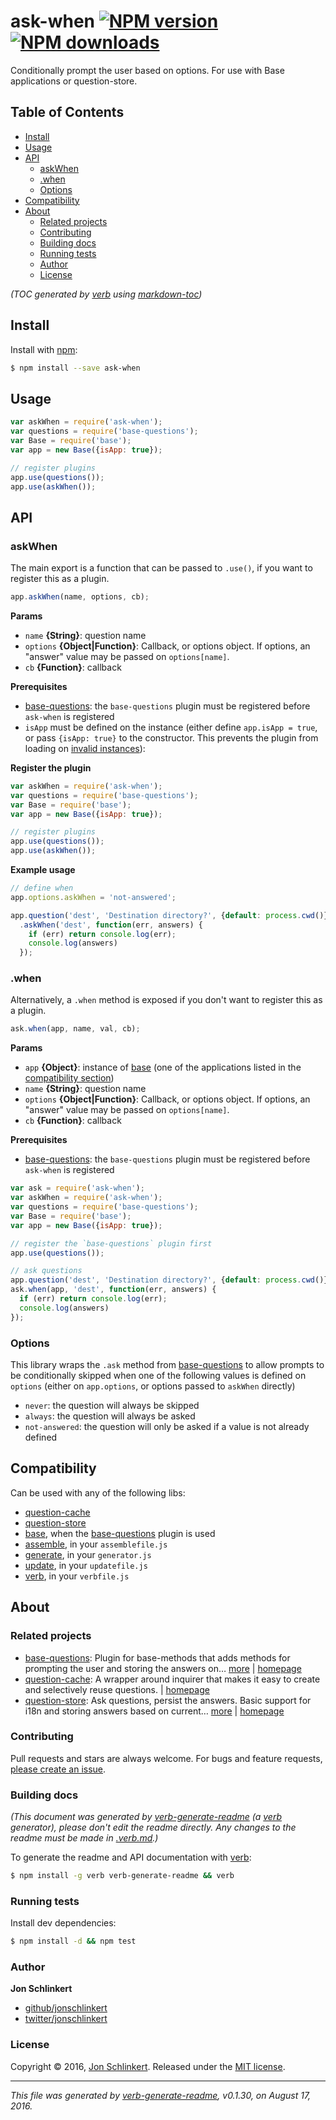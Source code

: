 # ask-when [![NPM version](https://img.shields.io/npm/v/ask-when.svg?style=flat)](https://www.npmjs.com/package/ask-when) [![NPM downloads](https://img.shields.io/npm/dm/ask-when.svg?style=flat)](https://npmjs.org/package/ask-when)

Conditionally prompt the user based on options. For use with Base applications or question-store.

## Table of Contents

- [Install](#install)
- [Usage](#usage)
- [API](#api)
  * [askWhen](#askwhen)
  * [.when](#when)
  * [Options](#options)
- [Compatibility](#compatibility)
- [About](#about)
  * [Related projects](#related-projects)
  * [Contributing](#contributing)
  * [Building docs](#building-docs)
  * [Running tests](#running-tests)
  * [Author](#author)
  * [License](#license)

_(TOC generated by [verb](https://github.com/verbose/verb) using [markdown-toc](https://github.com/jonschlinkert/markdown-toc))_

## Install

Install with [npm](https://www.npmjs.com/):

```sh
$ npm install --save ask-when
```

## Usage

```js
var askWhen = require('ask-when');
var questions = require('base-questions');
var Base = require('base');
var app = new Base({isApp: true});

// register plugins
app.use(questions());
app.use(askWhen());
```

## API

### askWhen

The main export is a function that can be passed to `.use()`, if you want to register this as a plugin.

```js
app.askWhen(name, options, cb);
```

**Params**

* `name` **{String}**: question name
* `options` **{Object|Function}**: Callback, or options object. If options, an "answer" value may be passed on `options[name]`.
* `cb` **{Function}**: callback

**Prerequisites**

* [base-questions](https://github.com/node-base/base-questions): the `base-questions` plugin must be registered before `ask-when` is registered
* `isApp` must be defined on the instance (either define `app.isApp = true`, or pass `{isApp: true}` to the constructor. This prevents the plugin from loading on [invalid instances](https://github.com/node-base/is-valid-app)):

**Register the plugin**

```js
var askWhen = require('ask-when');
var questions = require('base-questions');
var Base = require('base');
var app = new Base({isApp: true});

// register plugins
app.use(questions());
app.use(askWhen());
```

**Example usage**

```js
// define when
app.options.askWhen = 'not-answered';

app.question('dest', 'Destination directory?', {default: process.cwd()})
  .askWhen('dest', function(err, answers) {
    if (err) return console.log(err);
    console.log(answers)
  });
```

### .when

Alternatively, a `.when` method is exposed if you don't want to register this as a plugin.

```js
ask.when(app, name, val, cb);
```

**Params**

* `app` **{Object}**: instance of [base](https://github.com/node-base/base) (one of the applications listed in the [compatibility section](#compatibility))
* `name` **{String}**: question name
* `options` **{Object|Function}**: Callback, or options object. If options, an "answer" value may be passed on `options[name]`.
* `cb` **{Function}**: callback

**Prerequisites**

* [base-questions](https://github.com/node-base/base-questions): the `base-questions` plugin must be registered before `ask-when` is registered

```js
var ask = require('ask-when');
var askWhen = require('ask-when');
var questions = require('base-questions');
var Base = require('base');
var app = new Base({isApp: true});

// register the `base-questions` plugin first
app.use(questions());

// ask questions
app.question('dest', 'Destination directory?', {default: process.cwd()})
ask.when(app, 'dest', function(err, answers) {
  if (err) return console.log(err);
  console.log(answers)
});
```

### Options

This library wraps the `.ask` method from [base-questions](https://github.com/node-base/base-questions) to allow prompts to be conditionally skipped when one of the following values is defined on `options` (either on `app.options`, or options passed to `askWhen` directly)

* `never`: the question will always be skipped
* `always`: the question will always be asked
* `not-answered`: the question will only be asked if a value is not already defined

## Compatibility

Can be used with any of the following libs:

* [question-cache](https://github.com/jonschlinkert/question-cache)
* [question-store](https://github.com/jonschlinkert/question-store)
* [base](https://github.com/node-base/base), when the [base-questions](https://github.com/node-base/base-questions) plugin is used
* [assemble](https://github.com/assemble/assemble), in your `assemblefile.js`
* [generate](https://github.com/generate/generate), in your `generator.js`
* [update](https://github.com/update/update), in your `updatefile.js`
* [verb](https://github.com/verbose/verb), in your `verbfile.js`

## About

### Related projects

* [base-questions](https://www.npmjs.com/package/base-questions): Plugin for base-methods that adds methods for prompting the user and storing the answers on… [more](https://github.com/node-base/base-questions) | [homepage](https://github.com/node-base/base-questions "Plugin for base-methods that adds methods for prompting the user and storing the answers on a project-by-project basis.")
* [question-cache](https://www.npmjs.com/package/question-cache): A wrapper around inquirer that makes it easy to create and selectively reuse questions. | [homepage](https://github.com/jonschlinkert/question-cache "A wrapper around inquirer that makes it easy to create and selectively reuse questions.")
* [question-store](https://www.npmjs.com/package/question-store): Ask questions, persist the answers. Basic support for i18n and storing answers based on current… [more](https://github.com/jonschlinkert/question-store) | [homepage](https://github.com/jonschlinkert/question-store "Ask questions, persist the answers. Basic support for i18n and storing answers based on current working directory.")

### Contributing

Pull requests and stars are always welcome. For bugs and feature requests, [please create an issue](../../issues/new).

### Building docs

_(This document was generated by [verb-generate-readme](https://github.com/verbose/verb-generate-readme) (a [verb](https://github.com/verbose/verb) generator), please don't edit the readme directly. Any changes to the readme must be made in [.verb.md](.verb.md).)_

To generate the readme and API documentation with [verb](https://github.com/verbose/verb):

```sh
$ npm install -g verb verb-generate-readme && verb
```

### Running tests

Install dev dependencies:

```sh
$ npm install -d && npm test
```

### Author

**Jon Schlinkert**

* [github/jonschlinkert](https://github.com/jonschlinkert)
* [twitter/jonschlinkert](http://twitter.com/jonschlinkert)

### License

Copyright © 2016, [Jon Schlinkert](https://github.com/jonschlinkert).
Released under the [MIT license](https://github.com/jonschlinkert/ask-when/blob/master/LICENSE).

***

_This file was generated by [verb-generate-readme](https://github.com/verbose/verb-generate-readme), v0.1.30, on August 17, 2016._